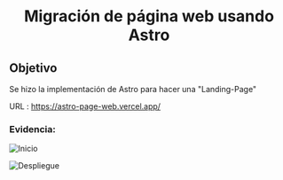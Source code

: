 <h1 align="center"> Migración de página web usando Astro</h1>


## Objetivo
Se hizo la implementación de Astro para hacer una "Landing-Page"

URL : https://astro-page-web.vercel.app/

### Evidencia:

![Inicio](https://github.com/HugoJz/Astro-Page-Web/assets/84484618/509382ce-e755-4d91-9875-4175413f666d)


![Despliegue](https://github.com/HugoJz/Astro-Page-Web/assets/84484618/75cb5bef-12f8-42cc-b6c0-b270242b27f5)
